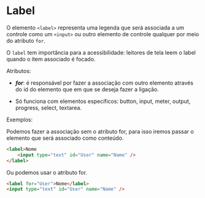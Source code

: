 # Label

O elemento `<label>` representa uma legenda  que será associada a um controle como um `<input>` ou outro elemento de controle qualquer por meio do atributo `for`.

O `label` tem importância para a acessibilidade: leitores de tela leem o label quando o item associado é focado.

Atributos:

* ***for***: é responsável por fazer a associação com outro elemento através do id do elemento que em que se deseja fazer a ligação.

* Só funciona com elementos específicos: button, input, meter, output, progress, select, textarea.



Exemplos:

Podemos fazer a associação sem o atributo for, para isso iremos passar o elemento que será associado como conteúdo.

```html
<label>Nome
    <input type="text" id="User" name="Name" />
</label>
```

Ou podemos usar o atributo for.

```html
<label for="User">Nome</label>
<input type="text" id="User" name="Name" />
```
